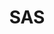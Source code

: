 ---
blog: https://blogs.sas.com/content/
facebook: https://www.facebook.com/SASsoftware
googleplus: https://plus.google.com/+sassoftware
linkedin: http://www.linkedin.com/company/sas
logohandle: sas
sort: sas
title: SAS
twitter: SASsoftware
website: https://www.sas.com/
wikipedia: https://en.wikipedia.org/wiki/SAS_(software)
youtube: http://www.youtube.com/SASsoftware
---